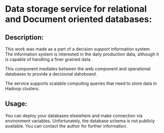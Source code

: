 # Data storage service for relational and Document oriented databases:

## Description:
This work was made as a part of a decision support information system. The information system is interested in the daily production data, although it is capable of handling a finer grained data.

This component mediates between the web component and operational databases to provide a decisional dahsboard.

The service supports scalable computing queries that need to store data in Hadoop clusters.

## Usage:

You can deploy your databases elsewhere and make connection via environment variables. Unfortunately, the database schema is not publicly available. You can contact the author for further information.


